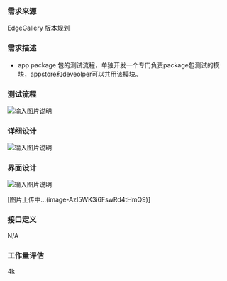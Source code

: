 
### 需求来源

EdgeGallery 版本规划

### 需求描述
- app package 包的测试流程，单独开发一个专门负责package包测试的模块，appstore和deveolper可以共用该模块。

### 测试流程

![输入图片说明](https://images.gitee.com/uploads/images/2020/0811/165340_9e65430e_7625288.png "屏幕截图.png")

### 详细设计

![输入图片说明](https://images.gitee.com/uploads/images/2020/0811/164327_a441f6e0_7625288.png "屏幕截图.png")

### 界面设计

![输入图片说明](https://images.gitee.com/uploads/images/2020/0811/193305_0a7af9ee_7625288.png "屏幕截图.png")

[图片上传中…(image-AzI5WK3i6FswRd4tHmQ9)]

### 接口定义
N/A

### 工作量评估
4k

